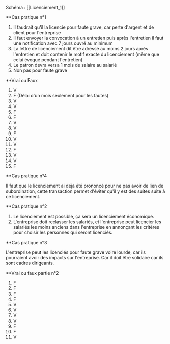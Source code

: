 

Schéma :
[[Licenciement_1]]


**Cas pratique n°1
1) Il faudrait qu'il la licencie pour faute grave, car perte d'argent et de client pour l'entreprise
2) Il faut envoyer la convocation à un entretien puis après l'entretien il faut une notification avec 7 jours ouvré au minimum
3) La lettre de licenciement dit être adressé au moins 2 jours après l'entretien et doit contenir le motif exacte du licenciement (même que celui évoqué pendant l'entretien)
4) Le patron devra versa 1 mois de salaire au salarié
5) Non pas pour faute grave

**Vrai ou Faux

1. V
2. F (Délai d'un mois seulement pour les fautes)
3. V
4. V
5. F
6. F
7. V
8. V
9. F
10. V
11. V
12. F
13. V
14. V
15. F


**Cas pratique n°4

Il faut que le licenciement ai déjà été prononcé pour ne pas avoir de lien de subordination, cette transaction permet d'éviter qu'il y est des suites suite à ce licenciement.


**Cas pratique n°2

1) Le licenciement est possible, ça sera un licenciement économique.
2) L'entreprise doit reclasser les salariés, et l'entreprise peut licencier les salariés les moins anciens dans l'entreprise en annonçant les critères pour choisir les personnes qui seront licenciés.


**Cas pratique n°3

L'entreprise peut les licenciés pour faute grave voire lourde, car ils pourraient avoir des impacts sur l'entreprise. Car il doit être solidaire car ils sont cadres dirigeants.


**Vrai ou faux partie n°2

1. F
2. F
3. F
4. F
5. V
6. V
7. V
8. V
9. F
10. F
11. V